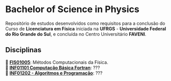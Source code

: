 # Bachelor of Science in Physics

Repositório de estudos desenvolvidos como requisitos para a conclusão do Curso de **Licenciatura em Física** iniciada na **UFRGS** - **Universidade Federal do Rio Grande do Sul**, e concluída no Centro Universitário **FAVENI**.  

## Disciplinas

📂 **[FIS01005](https://github.com/fermyno/bachelor-of-Science-in-Physics/tree/main/FIS01005-metodos-computacionais-da-fisica)**: Métodos Computacionais da Física.  
📂 **[INF01101 Computação Básica Fortran](https://github.com/fermyno/bachelor-of-Science-in-Physics/tree/main/INF01101-computacao-basica-fortran)**: ???  
📂 **[INF01202 - Algoritmos e Programação](https://github.com/fermyno/bachelor-of-Science-in-Physics/tree/main/INF01202-algoritmos-e-programacao)**: ???  
